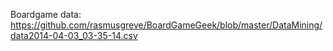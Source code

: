 Boardgame data:
https://github.com/rasmusgreve/BoardGameGeek/blob/master/DataMining/data2014-04-03_03-35-14.csv


